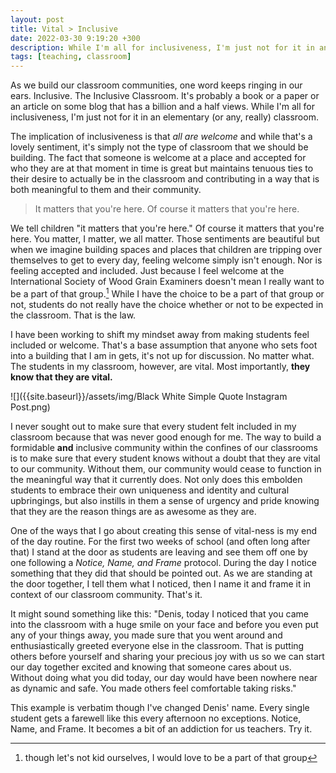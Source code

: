 ```yaml
---
layout: post
title: Vital > Inclusive
date: 2022-03-30 9:19:20 +300
description: While I'm all for inclusiveness, I'm just not for it in an elementary (or any, really) classroom.
tags: [teaching, classroom]
---
```


As we build our classroom communities, one word keeps ringing in our ears. Inclusive. The Inclusive Classroom. It's probably a book or a paper or an article on some blog that has a billion and a half views. While I'm all for inclusiveness, I'm just not for it in an elementary (or any, really) classroom.

The implication of inclusiveness is that *all are welcome* and while that's a lovely sentiment, it's simply not the type of classroom that we should be building. The fact that someone is welcome at a place and accepted for who they are at that moment in time is great but maintains tenuous ties to their desire to actually be in the classroom and contributing in a way that is both meaningful to them and their community.

> It matters that you're here. Of course it matters that you're here.

We tell children "it matters that you're here." Of course it matters that you're here. You matter, I matter, we all matter. Those sentiments are beautiful but when we imagine building spaces and places that children are tripping over themselves to get to every day, feeling welcome simply isn't enough. Nor is feeling accepted and included. Just because I feel welcome at the International Society of Wood Grain Examiners doesn't mean I really want to be a part of that group.[^1]  While I have the choice to be a part of that group or not, students do not really have the choice whether or not to be expected in the classroom. That is the law.

I have been working to shift my mindset away from making students feel included or welcome. That's a base assumption that anyone who sets foot into a building that I am in gets, it's not up for discussion. No matter what. The students in my classroom, however, are vital. Most importantly, **they know that they are vital.**

![]({{site.baseurl}}/assets/img/Black White Simple Quote Instagram Post.png)

I never sought out to make sure that every student felt included in my classroom because that was never good enough for me. The way to build a formidable **and** inclusive community within the confines of our classrooms is to make sure that every student knows without a doubt that they are vital to our community. Without them, our community would cease to function in the meaningful way that it currently does. Not only does this embolden students to embrace their own uniqueness and identity and cultural upbringings, but also instills in them a sense of urgency and pride knowing that they are the reason things are as awesome as they are.

One of the ways that I go about creating this sense of vital-ness is my end of the day routine. For the first two weeks of school (and often long after that) I stand at the door as students are leaving and see them off one by one following a *Notice, Name, and Frame* protocol. During the day I notice something that they did that should be pointed out. As we are standing at the door together, I tell them what I noticed, then I name it and frame it in context of our classroom community. That's it.

It might sound something like this: "Denis, today I noticed that you came into the classroom with a huge smile on your face and before you even put any of your things away, you made sure that you went around and enthusiastically greeted everyone else in the classroom. That is putting others before yourself and sharing your precious joy with us so we can start our day together excited and knowing that someone cares about us. Without doing what you did today, our day would have been nowhere near as dynamic and safe. You made others feel comfortable taking risks."

This example is verbatim though I've changed Denis' name. Every single student gets a farewell like this every afternoon no exceptions. Notice, Name, and Frame. It becomes a bit of an addiction for us teachers. Try it.

[^1]:	though let's not kid ourselves, I would love to be a part of that group

